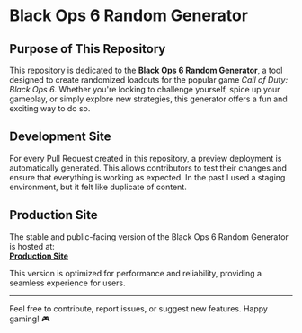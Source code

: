 # Black Ops 6 Random Generator

## Purpose of This Repository

This repository is dedicated to the **Black Ops 6 Random Generator**, a tool designed to create randomized loadouts for the popular game *Call of Duty: Black Ops 6*. Whether you're looking to challenge yourself, spice up your gameplay, or simply explore new strategies, this generator offers a fun and exciting way to do so.

## Development Site
For every Pull Request created in this repository, a preview deployment is automatically generated. This allows contributors to test their changes and ensure that everything is working as expected.
In the past I used a staging environment, but it felt like duplicate of content.

## Production Site
The stable and public-facing version of the Black Ops 6 Random Generator is hosted at:  
[**Production Site**](https://bo6randomclassgenerator.nl/)

This version is optimized for performance and reliability, providing a seamless experience for users.

---

Feel free to contribute, report issues, or suggest new features. Happy gaming! 🎮